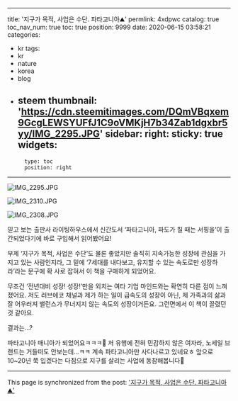 
---
title: '지구가 목적, 사업은 수단. 파타고니아⛰'
permlink: 4xdpwc
catalog: true
toc_nav_num: true
toc: true
position: 9999
date: 2020-06-15 03:58:21
categories:
- kr
tags:
- kr
- nature
- korea
- blog
- steem
thumbnail: 'https://cdn.steemitimages.com/DQmVBqxem9GcgLEWSYUFfJ1C9oVMKjH7b34Zab1dgxbr5yy/IMG_2295.JPG'
sidebar:
    right:
        sticky: true
widgets:
    -
        type: toc
        position: right
---


![IMG_2295.JPG](https://cdn.steemitimages.com/DQmVBqxem9GcgLEWSYUFfJ1C9oVMKjH7b34Zab1dgxbr5yy/IMG_2295.JPG)

![IMG_2310.JPG](https://cdn.steemitimages.com/DQmUPhWBgdJ63fPgRQ9uf7Bhf4HutpaYphUSSzsTtvtT42f/IMG_2310.JPG)


![IMG_2308.JPG](https://cdn.steemitimages.com/DQmT7quqp4xrzzvQVMFkQWnDs86dwnTAovs5URZLtpnWeAY/IMG_2308.JPG)




믿고 보는 출판사 라이팅하우스에서
신간도서 ‘파타고니아, 파도가 칠 때는 서핑을’이
출간되었다기에 바로 구입해서 읽어봤어요!

부제 ‘지구가 목적, 사업은 수단’도 물론 좋았지만
솔직히 지속가능한 성장에 관심을 가지고 있는 사람인지라, 그 밑에 ‘7세대를 내다보고, 유지할 수 있는 속도로만 성장하라’라는 문구에 확 사로 잡혀서 이 책을 구매하게 되었어요.

무조건 ‘전년대비 성장! 성장!’만을 외치는 여타 기업 마인드와는 확연히 다른 점이 느껴졌어요. 저도 러브에코 채널과 제가 하는 일이 급속도의 성장이 아닌, 제 가족과의 삶과 잘 어우러져 밸런스가 무너지지 않는 속도의 성장이거든요. 그런면에서 이 책이 끌렸던 것 같아요.

결과는...?


파타고니아 매니아가 되었어요ㅋㅋㅋ🤣
저 유행에 전혀 민감하지 않은 여자라, 
노세일 브랜드는 거들떠도 안보는데...ㅋㅋ
계속 파타고니아만 사다나르고 있네요ㅎ
앞으로 10~20년 쭉 입겠다는 다짐으로
지구를 살리는 사업에 동참해봅니다🌿

- - -

This page is synchronized from the post: ['지구가 목적, 사업은 수단. 파타고니아⛰'](https://steemit.com/@loveecho/4xdpwc)
